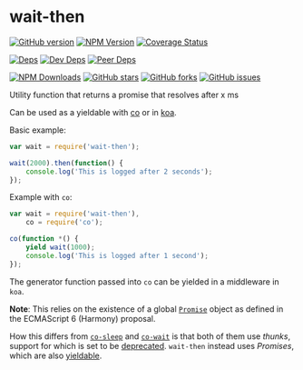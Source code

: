 # wait-then

[![GitHub version][github-img]][github-url]
[![NPM Version][npm-img]][npm-url]
[![Coverage Status][coveralls-img]][coveralls-url]

[![Deps][deps-img]][deps-url]
[![Dev Deps][devDeps-img]][deps-url]
[![Peer Deps][peerDeps-img]][deps-url]

[![NPM Downloads][downloads-img]][npm-url]
[![GitHub stars][stars-img]][github-url]
[![GitHub forks][forks-img]][github-url]
[![GitHub issues][issues-img]][github-url]

Utility function that returns a promise that resolves after x ms

Can be used as a yieldable with [co](https://github.com/tj/co) or in [koa](koajs.com).

Basic example:

```javascript
var wait = require('wait-then');

wait(2000).then(function() {
    console.log('This is logged after 2 seconds');
});
```

Example with `co`:

```javascript
var wait = require('wait-then'),
    co = require('co');

co(function *() {
    yield wait(1000);
    console.log('This is logged after 1 second');
});
```

The generator function passed into `co`  can be yielded in a middleware in `koa`.

__Note__: This relies on the existence of a global [`Promise`](https://developer.mozilla.org/en-US/docs/Web/JavaScript/Reference/Global_Objects/Promise) object as defined in the ECMAScript 6 (Harmony) proposal.

How this differs from [`co-sleep`](https://github.com/eugeneware/co-sleep) and [`co-wait`](https://github.com/juliangruber/co-wait) is that both of them use _thunks_, support for which is set to be [deprecated](https://github.com/tj/co#thunks). `wait-then` instead uses _Promises_, which are also [yieldable](https://github.com/tj/co#yieldables).

[npm-img]: http://img.shields.io/npm/v/wait-then.svg
[downloads-img]: http://img.shields.io/npm/dm/wait-then.svg
[npm-url]: https://www.npmjs.org/package/wait-then
[github-img]: https://badge.fury.io/gh/kunalgolani%2Fwait-then.svg
[stars-img]: https://img.shields.io/github/stars/kunalgolani/wait-then.svg
[forks-img]: https://img.shields.io/github/forks/kunalgolani/wait-then.svg
[issues-img]: https://img.shields.io/github/issues-raw/kunalgolani/wait-then.svg
[github-url]: https://github.com/kunalgolani/wait-then
[coveralls-img]: https://coveralls.io/repos/kunalgolani/wait-then/badge.svg?branch=master
[coveralls-url]: https://coveralls.io/r/kunalgolani/wait-then?branch=master
[deps-img]: https://img.shields.io/david/kunalgolani/wait-then.svg
[devDeps-img]: https://img.shields.io/david/dev/kunalgolani/wait-then.svg
[peerDeps-img]: https://img.shields.io/david/peer/kunalgolani/wait-then.svg
[deps-url]: https://github.com/kunalgolani/wait-then/blob/master/package.json